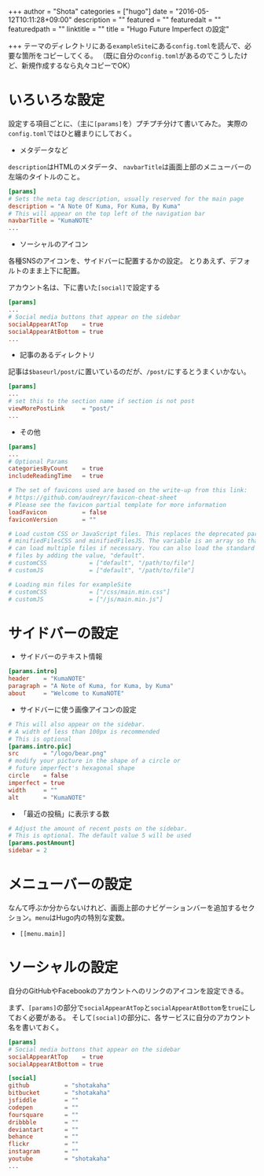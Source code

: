 +++
author = "Shota"
categories = ["hugo"]
date = "2016-05-12T10:11:28+09:00"
description = ""
featured = ""
featuredalt = ""
featuredpath = ""
linktitle = ""
title = "Hugo Future Imperfect の設定"

+++
テーマのディレクトリにある``exampleSite``にある``config.toml``を読んで、必要な箇所をコピーしてくる。
（既に自分の``config.toml``があるのでこうしたけど、新規作成するなら丸々コピーでOK）

<!--more-->

# いろいろな設定

設定する項目ごとに、（主に``[params]``を）プチプチ分けて書いてみた。
実際の``config.toml``ではひと纏まりにしておく。


* メタデータなど

``description``はHTMLのメタデータ、
``navbarTitle``は画面上部のメニューバーの左端のタイトルのこと。

``` toml
[params]
# Sets the meta tag description, usually reserved for the main page
description = "A Note Of Kuma, For Kuma, By Kuma"
# This will appear on the top left of the navigation bar
navbarTitle = "KumaNOTE"
...
```

* ソーシャルのアイコン

各種SNSのアイコンを、サイドバーに配置するかの設定。
とりあえず、デフォルトのまま上下に配置。

アカウント名は、下に書いた``[social]``で設定する

``` toml
[params]
...
# Social media buttons that appear on the sidebar
socialAppearAtTop    = true
socialAppearAtBottom = true
...
```


* 記事のあるディレクトリ

記事は``$baseurl/post/``に置いているのだが、``/post/``にするとうまくいかない。

``` toml
[params]
...
# set this to the section name if section is not post
viewMorePostLink     = "post/"
...
```

* その他

``` toml
[params]
...
# Optional Params
categoriesByCount    = true
includeReadingTime   = true

# The set of favicons used are based on the write-up from this link:
# https://github.com/audreyr/favicon-cheat-sheet
# Please see the favicon partial template for more information
loadFavicon          = false
faviconVersion       = ""

# Load custom CSS or JavaScript files. This replaces the deprecated params
# minifiedFilesCSS and minifiedFilesJS. The variable is an array so that you
# can load multiple files if necessary. You can also load the standard theme
# files by adding the value, "default".
# customCSS            = ["default", "/path/to/file"]
# customJS             = ["default", "/path/to/file"]

# Loading min files for exampleSite
# customCSS            = ["/css/main.min.css"]
# customJS             = ["/js/main.min.js"]
```


# サイドバーの設定

* サイドバーのテキスト情報

``` toml
[params.intro]
header    = "KumaNOTE"
paragraph = "A Note of Kuma, for Kuma, by Kuma"
about     = "Welcome to KumaNOTE"
```

* サイドバーに使う画像アイコンの設定

``` toml
# This will also appear on the sidebar.
# A width of less than 100px is recommended
# This is optional
[params.intro.pic]
src       = "/logo/bear.png"
# modify your picture in the shape of a circle or
# future imperfect's hexagonal shape
circle    = false
imperfect = true
width     = ""
alt       = "KumaNOTE"
```

* 「最近の投稿」に表示する数

``` toml
# Adjust the amount of recent posts on the sidebar.
# This is optional. The default value 5 will be used
[params.postAmount]
sidebar = 2
```



# メニューバーの設定

なんて呼ぶか分からないけれど、画面上部のナビゲーションバーを追加するセクション。``menu``はHugo内の特別な変数。

* ``[[menu.main]]``

# ソーシャルの設定

自分のGitHubやFacebookのアカウントへのリンクのアイコンを設定できる。

まず、``[params]``の部分で``socialAppearAtTop``と``socialAppearAtBottom``を``true``にしておく必要がある。
そして``[social]``の部分に、各サービスに自分のアカウント名を書いておく。


``` toml
[params]
# Social media buttons that appear on the sidebar
socialAppearAtTop    = true
socialAppearAtBottom = true

[social]
github          = "shotakaha"
bitbucket       = "shotakaha"
jsfiddle        = ""
codepen         = ""
foursquare      = ""
dribbble        = ""
deviantart      = ""
behance         = ""
flickr          = ""
instagram       = ""
youtube         = "shotakaha"
...
```
